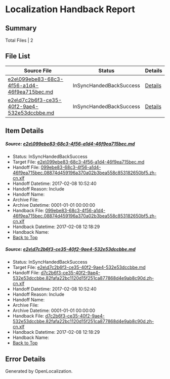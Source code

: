 # <a name='report-top'></a> Localization Handback Report

## Summary
 Total Files | 2

## File List
 Source File | Status | Details 
 ----------- | ------ | ------- 
 [e2e\099ebe83-68c3-4f56-a1d4-46f9ea715bec.md](https://github.com/OpenLocalizationTestOrg/ol-test0/blob/e64e48a5c3a18f2104035cb1f101d16a945a4d52/e2e/099ebe83-68c3-4f56-a1d4-46f9ea715bec.md) | InSyncHandedBackSuccess | [Details](#04a0e40f34839d5e5602e941b0865b1fe39cde2b1)
 [e2e\d7c2b6f3-ce35-40f2-9ae4-532e53dccbbe.md](https://github.com/OpenLocalizationTestOrg/ol-test0/blob/e64e48a5c3a18f2104035cb1f101d16a945a4d52/e2e/d7c2b6f3-ce35-40f2-9ae4-532e53dccbbe.md) | InSyncHandedBackSuccess | [Details](#71613282587c5e5e8cb314b1366c23839b520b522)

## Item Details
##### <a name='04a0e40f34839d5e5602e941b0865b1fe39cde2b1'></a> Source: [e2e\099ebe83-68c3-4f56-a1d4-46f9ea715bec.md](https://github.com/OpenLocalizationTestOrg/ol-test0/blob/e64e48a5c3a18f2104035cb1f101d16a945a4d52/e2e/099ebe83-68c3-4f56-a1d4-46f9ea715bec.md)
* Status: InSyncHandedBackSuccess
* Target File: [e2e\099ebe83-68c3-4f56-a1d4-46f9ea715bec.md](https://github.com/OpenLocalizationTestOrg/ol-test0-zhcn/blob/5d997afdbee7d6f3876f3607dfcca020960b745b/e2e/099ebe83-68c3-4f56-a1d4-46f9ea715bec.md)
* Handoff File: [099ebe83-68c3-4f56-a1d4-46f9ea715bec.08874d459196a370a02b3bea558c853182650bf5.zh-cn.xlf](https://github.com/OpenLocalizationTestOrg/ol-test0-handoff/blob/c3c95e58174bc2f06e9127c7a1323104808ab8c5/ol-handoff/OpenLocalizationTestOrg/ol-test0-zhcn/shujia/ht/099ebe83-68c3-4f56-a1d4-46f9ea715bec.08874d459196a370a02b3bea558c853182650bf5.zh-cn.xlf)
* Handoff Datetime: 2017-02-08 10:52:40
* Handoff Reason: Include
* Handoff Name: 
* Archive File: 
* Archive Datetime: 0001-01-01 00:00:00
* Handback File: [099ebe83-68c3-4f56-a1d4-46f9ea715bec.08874d459196a370a02b3bea558c853182650bf5.zh-cn.xlf](https://github.com/OpenLocalizationTestOrg/ol-test0-handback/blob/d61d45362140155c24cbe73add309344682db12a/ol-handback/OpenLocalizationTestOrg/ol-test0-zhcn/shujia/ht/099ebe83-68c3-4f56-a1d4-46f9ea715bec.08874d459196a370a02b3bea558c853182650bf5.zh-cn.xlf)
* Handback Datetime: 2017-02-08 12:18:29
* Handback Name: 
* [Back to Top](#report-top)

##### <a name='71613282587c5e5e8cb314b1366c23839b520b522'></a> Source: [e2e\d7c2b6f3-ce35-40f2-9ae4-532e53dccbbe.md](https://github.com/OpenLocalizationTestOrg/ol-test0/blob/e64e48a5c3a18f2104035cb1f101d16a945a4d52/e2e/d7c2b6f3-ce35-40f2-9ae4-532e53dccbbe.md)
* Status: InSyncHandedBackSuccess
* Target File: [e2e\d7c2b6f3-ce35-40f2-9ae4-532e53dccbbe.md](https://github.com/OpenLocalizationTestOrg/ol-test0-zhcn/blob/5d997afdbee7d6f3876f3607dfcca020960b745b/e2e/d7c2b6f3-ce35-40f2-9ae4-532e53dccbbe.md)
* Handoff File: [d7c2b6f3-ce35-40f2-9ae4-532e53dccbbe.82fafa22bc1120d15f251ca877868d4e9ab8c90d.zh-cn.xlf](https://github.com/OpenLocalizationTestOrg/ol-test0-handoff/blob/c3c95e58174bc2f06e9127c7a1323104808ab8c5/ol-handoff/OpenLocalizationTestOrg/ol-test0-zhcn/shujia/ht/d7c2b6f3-ce35-40f2-9ae4-532e53dccbbe.82fafa22bc1120d15f251ca877868d4e9ab8c90d.zh-cn.xlf)
* Handoff Datetime: 2017-02-08 10:52:40
* Handoff Reason: Include
* Handoff Name: 
* Archive File: 
* Archive Datetime: 0001-01-01 00:00:00
* Handback File: [d7c2b6f3-ce35-40f2-9ae4-532e53dccbbe.82fafa22bc1120d15f251ca877868d4e9ab8c90d.zh-cn.xlf](https://github.com/OpenLocalizationTestOrg/ol-test0-handback/blob/d61d45362140155c24cbe73add309344682db12a/ol-handback/OpenLocalizationTestOrg/ol-test0-zhcn/shujia/ht/d7c2b6f3-ce35-40f2-9ae4-532e53dccbbe.82fafa22bc1120d15f251ca877868d4e9ab8c90d.zh-cn.xlf)
* Handback Datetime: 2017-02-08 12:18:29
* Handback Name: 
* [Back to Top](#report-top)


## Error Details

Generated by OpenLocalization.
